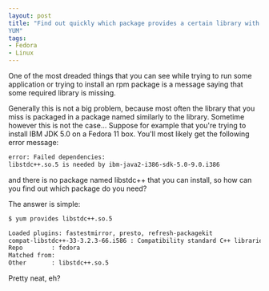 ```yaml
---
layout: post
title: "Find out quickly which package provides a certain library with
YUM"
tags:
- Fedora
- Linux
---
```


One of the most dreaded things that you can see while trying to run
some application or trying to install an rpm package is a message
saying that some required library is missing.

Generally this is not a big problem, because most often the library
that you miss is packaged in a package named similarly to the
library. Sometime however this is not the case... Suppose for example
that you're trying to install IBM JDK 5.0 on a Fedora 11 box. You'll
most likely get the following error message:

``` bash
error: Failed dependencies:
libstdc++.so.5 is needed by ibm-java2-i386-sdk-5.0-9.0.i386
```

and there is no package named libstdc++ that you can install, so how
can you find out which package do you need?

The answer is simple:

``` bash
$ yum provides libstdc++.so.5

Loaded plugins: fastestmirror, presto, refresh-packagekit
compat-libstdc++-33-3.2.3-66.i586 : Compatibility standard C++ libraries
Repo        : fedora
Matched from:
Other       : libstdc++.so.5
```

Pretty neat, eh?
